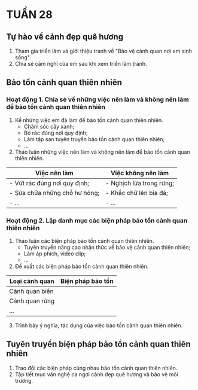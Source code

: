 # TUẦN 28

## Tự hào về cảnh đẹp quê hương
1. Tham gia triển lãm và giới thiệu tranh về "Bảo vệ cảnh quan nơi em sinh sống".
2. Chia sẻ cảm nghĩ của em sau khi xem triển lãm tranh.

## Bảo tồn cảnh quan thiên nhiên
### Hoạt động 1. Chia sẻ về những việc nên làm và không nên làm để bảo tồn cảnh quan thiên nhiên
1. Kể những việc em đã làm để bảo tồn cảnh quan thiên nhiên.
    - Chăm sóc cây xanh;
    - Bỏ rác đúng nơi quy định;
    - Làm tập san tuyên truyền bảo tồn cảnh quan thiên nhiên;
    - ...
2. Thảo luận những việc nên làm và không nên làm để bảo tồn cảnh quan thiên nhiên.

| Việc nên làm | Việc không nên làm |
|---|---|
| - Vứt rác đúng nơi quy định; | - Nghịch lửa trong rừng; |
| - Sửa chữa những chỗ hư hỏng; | - Khắc chữ lên bia đá; |
| - ... | - ... |

### Hoạt động 2. Lập danh mục các biện pháp bảo tồn cảnh quan thiên nhiên
1. Thảo luận các biện pháp bảo tồn cảnh quan thiên nhiên.
    - Tuyên truyền nâng cao nhận thức về bảo vệ cảnh quan thiên nhiên;
    - Làm áp phích, video clip;
    - ...
2. Đề xuất các biện pháp bảo tồn cảnh quan thiên nhiên.

| Loại cảnh quan | Biện pháp bảo tồn |
|---|---|
| Cảnh quan biển | |
| Cảnh quan rừng | |
| ... | |

3. Trình bày ý nghĩa, tác dụng của việc bảo tồn cảnh quan thiên nhiên.

## Tuyên truyền biện pháp bảo tồn cảnh quan thiên nhiên
1. Trao đổi các biện pháp cùng nhau bảo tồn cảnh quan thiên nhiên.
2. Tập tiết mục văn nghệ ca ngợi cảnh đẹp quê hương và bảo vệ môi trường.
